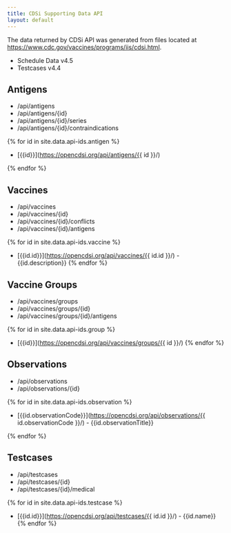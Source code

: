 ```yaml
---
title: CDSi Supporting Data API
layout: default
---
```

The data returned by CDSi API was generated from files located at https://www.cdc.gov/vaccines/programs/iis/cdsi.html. 

* Schedule Data v4.5
* Testcases v4.4

## Antigens

* /api/antigens
* /api/antigens/{id}
* /api/antigens/{id}/series
* /api/antigens/{id}/contraindications

{% for id in site.data.api-ids.antigen %}

* [{{id}}](https://opencdsi.org/api/antigens/{{ id }}/)

{% endfor %}

## Vaccines

* /api/vaccines
* /api/vaccines/{id}
* /api/vaccines/{id}/conflicts
* /api/vaccines/{id}/antigens

{% for id in site.data.api-ids.vaccine %}
* [{{id.id}}](https://opencdsi.org/api/vaccines/{{ id.id }}/) - {{id.description}}
{% endfor %}

## Vaccine Groups

* /api/vaccines/groups
* /api/vaccines/groups/{id}
* /api/vaccines/groups/{id}/antigens

{% for id in site.data.api-ids.group %}
* [{{id}}](https://opencdsi.org/api/vaccines/groups/{{ id }}/)
{% endfor %}

## Observations

* /api/observations
* /api/observations/{id}

{% for id in site.data.api-ids.observation %}
* [{{id.observationCode}}](https://opencdsi.org/api/observations/{{ id.observationCode }}/) - {{id.observationTitle}}

{% endfor %}

## Testcases

* /api/testcases
* /api/testcases/{id}
* /api/testcases/{id}/medical


{% for id in site.data.api-ids.testcase %}
* [{{id.id}}](https://opencdsi.org/api/testcases/{{ id.id }}/) - {{id.name}}
{% endfor %}


